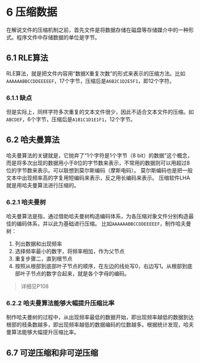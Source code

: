 # 6 压缩数据
在解说文件的压缩机制之前，首先文件是将数据存储在磁盘等存储媒介中的一种形式。程序文件中存储数据的单位是字节。

## 6.1 RLE算法
RLE算法，就是把文件内容用“数据X重复次数”的形式来表示的压缩方法。比如`AAAAAABBCCDDEEEEEF`，17个字节，压缩后是`A6B2C1D2E5F1`，即12个字符。
### 6.1.1 缺点
但是实际上，同样字符多次重复的文本文件很少，因此不适合文本文件的压缩。如`ABCDEF`，6个字节，压缩后是`A1B1C1D1E1F1`，12个字节。

## 6.2 哈夫曼算法
哈夫曼算法的关键就是，它抛弃了“1个字符是1个字节（8 bit）的数据”这个概念，而是将多次出现的数据用小于8位的字节数来表示，不常用的数据则可以用超过8位的字节数来表示。可以联想到莫尔斯编码（摩斯电码）。
莫尔斯编码也是把一般文本中出现频率高的字复用短编码来表示，反之用长编码来表示。
压缩软件LHA就是用哈夫曼算法进行压缩的。
### 6.2.1 哈夫曼树
哈夫曼算法是指，通过借助哈夫曼树构造编码体系，为各压缩对象文件分别构造最佳的编码体系，并以此为基础进行压缩。
比如`AAAAAABBCCDDEEEEEF`，制作哈夫曼树：
 1. 列出数据和出现频率
 2. 选择频率最小的数字，将频率相加，作为父节点
 3. 重复步骤二，直到根节点
 4. 按照从根部到底部叶子节点的顺序，在左边的线处写0，右边写1。从根部到底部叶子节点的数字合起来，就是各个字母的编码。
 > 详细见P108
### 6.2.2 哈夫曼算法能够大幅提升压缩比率
制作哈夫曼树的过程中，从出现频率最低的数据开始，即出现频率越低的数据到达根部的枝条数越多，即出现频率越低的数据编码的位数越多。根据统计发现，哈夫曼算法能够大幅提升压缩比率。

## 6.7 可逆压缩和非可逆压缩
